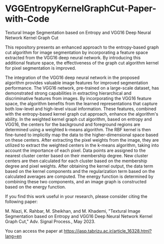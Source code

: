 # VGGEntropyKernelGraphCut-Paper-with-Code
Textural Image Segmentation based on Entropy and VGG16 Deep Neural Network Kernel Graph Cut

This repository presents an enhanced approach to the entropy-based graph cut algorithm for image segmentation by incorporating a feature space extracted from the VGG16 deep neural network. By introducing this additional feature space, the effectiveness of the graph cut algorithm kernel for pixel segmentation is improved.

The integration of the VGG16 deep neural network in the proposed algorithm provides valuable image features for improved segmentation performance. The VGG16 network, pre-trained on a large-scale dataset, has demonstrated strong capabilities in extracting hierarchical and discriminative features from images. By incorporating the VGG16 feature space, the algorithm benefits from the learned representations that capture both low-level and high-level visual information. These features, combined with the entropy-based kernel graph cut approach, enhance the algorithm's ability. In the weighted kernel graph cut algorithm, based on entropy and VGG16, the centers for the background and foreground regions are determined using a weighted k-means algorithm. The RBF kernel is then fine-tuned to implicitly map the data to the higher-dimensional space based on these centers. After extracting the pixel weights from the image, they are utilized to extract the weighted centers in the k-means algorithm, taking into account the importance of each pixel. Data points are assigned to the nearest cluster center based on their membership degree. New cluster centers are then calculated for each cluster based on the membership degree and pixel weights. After obtaining the kernel output, the data term based on the kernel components and the regularization term based on the calculated averages are computed. The energy function is determined by combining these two components, and an image graph is constructed based on the energy function.

If you find this work useful in your research, please consider citing the following paper:

M. Niazi, K. Rahbar, M. Sheikhan, and M. Khademi, "Textural Image Segmentation based on Entropy and VGG16 Deep Neural Network Kernel Graph Cut," Adv. Signal Process., May 2023.

You can access the paper at https://jasp.tabrizu.ac.ir/article_16328.html?lang=en 
